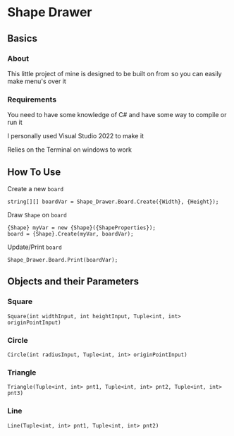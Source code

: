 
# Shape Drawer

## Basics

### About

This little project of mine is designed to be built on from so you can easily make menu's over it

### Requirements

You need to have some knowledge of C# and have some way to compile or run it

I personally used Visual Studio 2022 to make it

Relies on the Terminal on windows to work

## How To Use

Create a new `board`

```
string[][] boardVar = Shape_Drawer.Board.Create({Width}, {Height});
```

Draw `Shape` on `board`

```
{Shape} myVar = new {Shape}({ShapeProperties});
board = {Shape}.Create(myVar, boardVar);
```

Update/Print `board`

```
Shape_Drawer.Board.Print(boardVar);
```

## Objects and their Parameters

### Square

```
Square(int widthInput, int heightInput, Tuple<int, int> originPointInput)
```

### Circle

```
Circle(int radiusInput, Tuple<int, int> originPointInput)
```

### Triangle

```
Triangle(Tuple<int, int> pnt1, Tuple<int, int> pnt2, Tuple<int, int> pnt3)
```

### Line

```
Line(Tuple<int, int> pnt1, Tuple<int, int> pnt2)
```